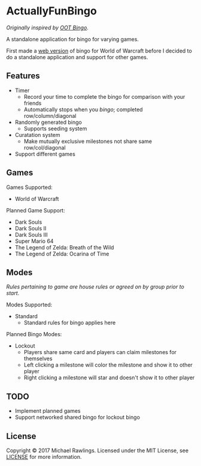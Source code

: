 # ActuallyFunBingo

*Originally inspired by [OOT Bingo](http://speedruntools.com/bingo/oot)*.

A standalone application for bingo for varying games.

First made a [web version](https://mrawlingst.github.io/wow-bingo/) of bingo for World of Warcraft before I decided to do a standalone application and support for other games.

## Features

* Timer
    * Record your time to complete the bingo for comparison with your friends
    * Automatically stops when you *bingo*; completed row/column/diagonal
* Randomly generated bingo
    * Supports seeding system
* Curatation system
    * Make mutually exclusive milestones not share same row/col/diagonal
* Support different games

## Games

Games Supported:
* World of Warcraft

Planned Game Support:
* Dark Souls
* Dark Souls II
* Dark Souls III
* Super Mario 64
* The Legend of Zelda: Breath of the Wild
* The Legend of Zelda: Ocarina of Time

## Modes

*Rules pertaining to game are house rules or agreed on by group prior to start*.

Modes Supported:
* Standard
    * Standard rules for bingo applies here

Planned Bingo Modes:
* Lockout
    * Players share same card and players can claim milestones for themselves
    * Left clicking a milestone will color the milestone and show it to other player
    * Right clicking a milestone will star and doesn't show it to other player


## TODO
* Implement planned games
* Support networked shared bingo for lockout bingo

## License
Copyright &copy; 2017 Michael Rawlings. Licensed under the MIT License, see [LICENSE](LICENSE) for more information.
